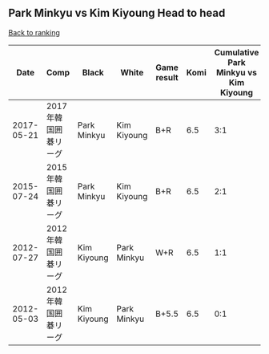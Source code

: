 ## Park Minkyu vs Kim Kiyoung Head to head

[Back to ranking](../../index.md)




| **Date** | **Comp** | **Black** | **White** | **Game result** | **Komi** | **Cumulative Park Minkyu vs Kim Kiyoung** | **Park Minkyu streak** | **Kim Kiyoung streak** | 
| --- | --- | --- | --- | --- | --- | --- | --- | --- |
| 2017-05-21 | 2017年韓国囲碁リーグ | Park Minkyu | Kim Kiyoung | B+R | 6.5 | 3:1 | 3 | 0 | 
| 2015-07-24 | 2015年韓国囲碁リーグ | Park Minkyu | Kim Kiyoung | B+R | 6.5 | 2:1 | 2 | 0 | 
| 2012-07-27 | 2012年韓国囲碁リーグ | Kim Kiyoung | Park Minkyu | W+R | 6.5 | 1:1 | 1 | 0 | 
| 2012-05-03 | 2012年韓国囲碁リーグ | Kim Kiyoung | Park Minkyu | B+5.5 | 6.5 | 0:1 | 0 | 1 |




